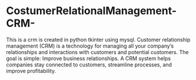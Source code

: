 # CostumerRelationalManagement-CRM-
This is a crm is created in python tkinter using mysql.
Customer relationship management (CRM) is a technology for managing all your company’s relationships and interactions with customers and potential customers. The goal is simple: Improve business relationships. A CRM system helps companies stay connected to customers, streamline processes, and improve profitability.
